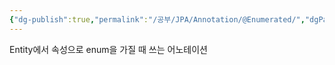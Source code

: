 ```yaml
---
{"dg-publish":true,"permalink":"/공부/JPA/Annotation/@Enumerated/","dgPassFrontmatter":true}
---
```


Entity에서 속성으로 enum을 가질 때 쓰는 어노테이션